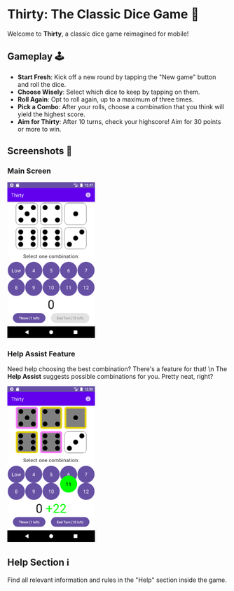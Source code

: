 # Thirty: The Classic Dice Game 🎲

Welcome to **Thirty**, a classic dice game reimagined for mobile!

## Gameplay 🕹️
- **Start Fresh**: Kick off a new round by tapping the "New game" button and roll the dice.
- **Choose Wisely**: Select which dice to keep by tapping on them.
- **Roll Again**: Opt to roll again, up to a maximum of three times.
- **Pick a Combo**: After your rolls, choose a combination that you think will yield the highest score.
- **Aim for Thirty**: After 10 turns, check your highscore! Aim for 30 points or more to win.

## Screenshots 📸

### Main Screen
<img src="readme_pictures/Screenshot_20231101_134923.png" alt="Main Screen" width="200"/>

### Help Assist Feature
Need help choosing the best combination? There's a feature for that! \n
The **Help Assist** suggests possible combinations for you. Pretty neat, right?

<img src="readme_pictures/Help_Assist.png" alt="Help Assist" width="200"/>


## Help Section ℹ️
Find all relevant information and rules in the "Help" section inside the game.
